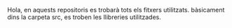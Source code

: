 Hola, en aquests repositoris es trobarà tots els fitxers utilitzats.
bàsicament dins la carpeta src, es troben les llibreries utilitzades.
